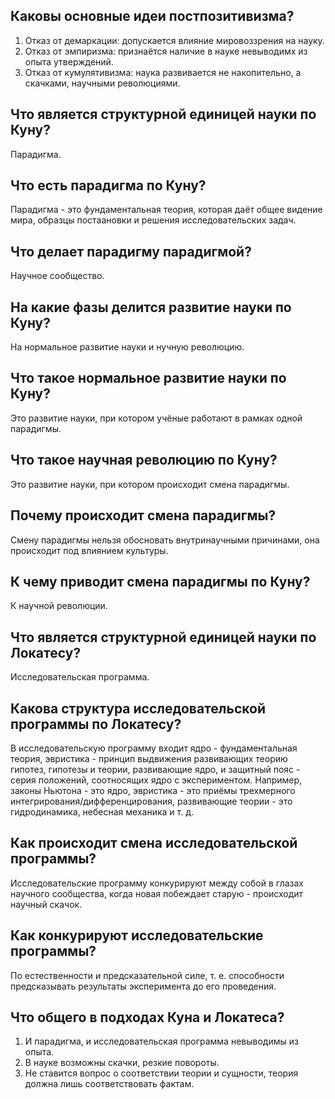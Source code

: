 ## Каковы основные идеи постпозитивизма?
1. Отказ от демаркации: допускается влияние мировоззрения на науку.
2. Отказ от эмпиризма: признаётся наличие в науке невыводимх из опыта утверждений.
3. Отказ от кумулятивизма: наука развивается не накопительно, а скачками, научными революциями.

## Что является структурной единицей науки по Куну?
Парадигма.

## Что есть парадигма по Куну?
Парадигма - это фундаментальная теория, которая даёт общее видение мира, образцы постаановки и решения исследовательских задач.

## Что делает парадигму парадигмой?
Научное сообщество.

## На какие фазы делится развитие науки по Куну?
На нормальное развитие науки и нучную революцию.

## Что такое нормальное развитие науки по Куну?
Это развитие науки, при котором учёные работают в рамках одной парадигмы.

## Что такое научная революцию по Куну?
Это развитие науки, при котором происходит смена парадигмы.

## Почему происходит смена парадигмы?
Смену парадигмы нельзя обосновать внутринаучными причинами, она происходит под влиянием культуры.

## К чему приводит смена парадигмы по Куну?
К научной революции.

## Что является структурной единицей науки по Локатесу?
Исследовательская программа.

## Какова структура исследовательской программы по Локатесу?
В исследовательскую программу входит ядро - фундаментальная теория, эвристика - принцип выдвижения развивающих теорию гипотез, гипотезы и теории, развивающие ядро, и защитный пояс - серия положений, соотносящих ядро с экспериментом.
Например, законы Ньютона - это ядро, эвристика - это приёмы трехмерного интегрирования/дифференцирования, развивающие теории - это гидродинамика, небесная механика и т. д.

## Как происходит смена исследовательской программы?
Исследовательские программу конкурируют между собой в глазах научного сообщества, когда новая побеждает старую - происходит научный скачок.

## Как конкурируют исследовательские программы?
По естественности и предсказательной силе, т. е. способности предсказывать результаты эксперимента до его проведения.

## Что общего в подходах Куна и Локатеса?
1. И парадигма, и исследовательская программа невыводимы из опыта.
2. В науке возможны скачки, резкие повороты.
3. Не ставится вопрос о соответствии теории и сущности, теория должна лишь соответствовать фактам.

